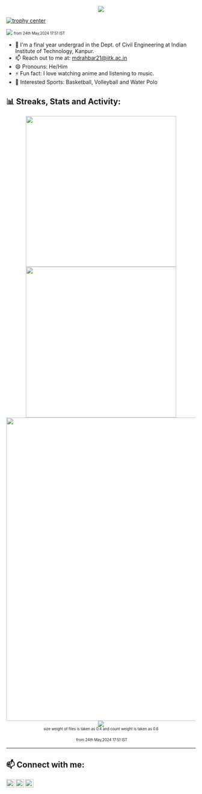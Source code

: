 <p align="center">
    <img src="https://capsule-render.vercel.app/api?type=waving&height=300&color=000000&fontColor=FF0000&text=Welcome!&fontSize=90&animation=twinkling&fontAlignY=30&desc=I%20am%20Md%20Rahbar%0avisit%20mdrahbar.in&descSize=30" />
</p>

[![trophy center](https://github-profile-trophy.vercel.app/?username=mdrahbar21&title=Stars,Followers,Commits,Repositories,MultipleLang,PullRequest&theme=onedark)](https://github.com/ryo-ma/github-profile-trophy)

<!-- ![](https://visitor-badge.glitch.me/badge?page_id=mdrahbar21) <br> -->

![](https://komarev.com/ghpvc/?username=mdrahbar21&label=PROFILE+VIEWS&color=grey&style=for-the-badge) <sub><sup>from 24th May,2024 17:51 IST</sup></sub> <br>

- 🌱 I'm a final year undergrad in the Dept. of Civil Engineering at Indian Institute of Technology, Kanpur.
- 📫 Reach out to me at: [mdrahbar21@iitk.ac.in](mailto:mdrahbar21@iitk.ac.in)
- 😄 Pronouns: He/Him
- ⚡ Fun fact: I love watching anime and listening to music.
- 🏐 Interested Sports: Basketball, Volleyball and Water Polo

## 📊 Streaks, Stats and Activity:

<p align="center">
    <!-- https://github.com/anuraghazra/github-readme-stats // Github Stats-->
    <img align="center" width="400" src="https://github-readme-stats.vercel.app/api?username=mdrahbar21&hide_border=true&title_color=FFFFFF&show_icons=true&icon_color=FF0000&ring_color=FF0000&bg_color=000000&text_color=FFFFFF" />
    <!-- https://github.com/DenverCoder1/github-readme-streak-stats // Streaks Stats -->
    <img align="center" width="400" src="https://streak-stats.demolab.com/?user=mdrahbar21&theme=highcontrast&currStreakNum=FF0000&card_height=205&ring=FF0000&fire=FF0000&border=000000&currStreakLabel=FF0000" />
    <br/>
    <!-- https://github.com/Ashutosh00710/github-readme-activity-graph // Graph-Koordinaten -->
<img width="805" src="https://github-readme-activity-graph.vercel.app/graph?username=mdrahbar21&theme=high-contrast&area_color=FF0000&area=true&point=FF0000&line=FF0000&hide_border=true&" />
    <!-- https://github.com/anuraghazra/github-readme-stats // Most Used Language-->
    <img align="center" src="https://github-readme-stats.vercel.app/api/top-langs/?username=mdrahbar21&langs_count=8&&size_weight=0.4&count_weight=0.6&layout=compact&text_color=FFFFFF&bg_color=000000&card_width=805&hide_border=true&title_color=FF0000" /> 
    <br/>
    <sub><sup>size weight of files is taken as 0.4 and count weight is taken as 0.6</sup></sub>
    <div id="header" align="center">
      <img src="https://komarev.com/ghpvc/?username=mdrahbar21&style=for-the-badge&color=grey" alt=""/> <sub><sup>from 24th May,2024 17:51 IST</sup></sub>
    </div>
    <!-- https://github.com/anuraghazra/github-readme-stats // WakaTime Stats-->
<!-- <img align="center" width="805" src="https://github-readme-stats.vercel.app/api/wakatime?mdrahbar21&theme=midnight-purple&card_width=805&title_color=FF0000&bg_color=000000&layout=default&hide_border=true&text_color=FFFFFF" /> -->
</p>

---

<!--
![github contribution grid snake animation](https://raw.githubusercontent.com/shahradelahi/shahradelahi/output/github-contribution-grid-snake-dark.svg#gh-dark-mode-only)
![github contribution grid snake animation](https://raw.githubusercontent.com/shahradelahi/shahradelahi/output/github-contribution-grid-snake.svg#gh-light-mode-only)

![](https://komarev.com/ghpvc/?username=shahradelahi) -->

## 📫 Connect with me:

[<img align="left" alt="LinkedIn" width="22px" src="https://cdn.jsdelivr.net/npm/simple-icons@v3/icons/linkedin.svg" />](https://www.linkedin.com/in/mdrahbar21)
[<img align="left" alt="Instagram" width="22px" src="https://cdn.jsdelivr.net/npm/simple-icons@v3/icons/instagram.svg" />](<[https://www.instagram.com/rowdyrahbar/](https://www.instagram.com/rowdyrahbar/)>)
[<img align="left" alt="Portfolio" width="22px" src="https://cdn.jsdelivr.net/npm/simple-icons@v3/icons/internetexplorer.svg" />](https://mdrahbar.in/)

<br>
